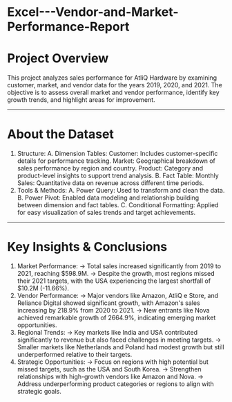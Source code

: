 # Excel---Vendor-and-Market-Performance-Report
# Project Overview
This project analyzes sales performance for AtliQ Hardware by examining customer, market, and vendor data for the years 2019, 2020, and 2021. The objective is to assess overall market and vendor performance, identify key growth trends, and highlight areas for improvement.
_________________________________________________
# About the Dataset
1.	Structure: 
    A. Dimension Tables: 
        Customer: Includes customer-specific details for performance tracking.
        Market: Geographical breakdown of sales performance by region and country.
        Product: Category and product-level insights to support trend analysis.
    B. Fact Table: 
        Monthly Sales: Quantitative data on revenue across different time periods.
2.	Tools & Methods: 
    A. Power Query: Used to transform and clean the data.
    B. Power Pivot: Enabled data modeling and relationship building between dimension and fact tables.
    C. Conditional Formatting: Applied for easy visualization of sales trends and target achievements.
_________________________________________________
# Key Insights & Conclusions
1.	Market Performance:
    -> Total sales increased significantly from 2019 to 2021, reaching $598.9M.
    -> Despite the growth, most regions missed their 2021 targets, with the USA experiencing the largest shortfall of $10.2M (-11.66%).
2.	Vendor Performance:
    -> Major vendors like Amazon, AtliQ e Store, and Reliance Digital showed significant growth, with Amazon's sales increasing by 218.9% from 2020 to 2021.
    -> New entrants like Nova achieved remarkable growth of 2664.9%, indicating emerging market opportunities.
3.	Regional Trends:
    -> Key markets like India and USA contributed significantly to revenue but also faced challenges in meeting targets.
    -> Smaller markets like Netherlands and Poland had modest growth but still underperformed relative to their targets.
4.	Strategic Opportunities:
    -> Focus on regions with high potential but missed targets, such as the USA and South Korea.
    -> Strengthen relationships with high-growth vendors like Amazon and Nova.
    -> Address underperforming product categories or regions to align with strategic goals.
